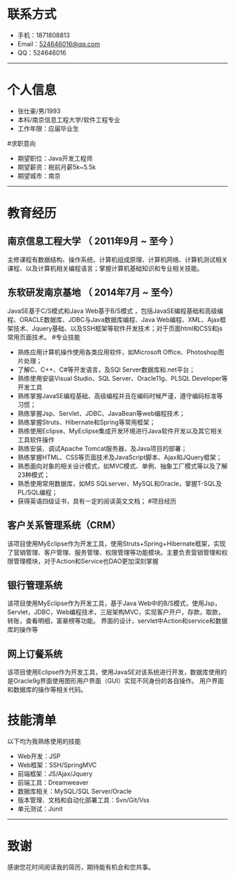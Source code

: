 # 联系方式
- 手机：1871808813
- Email：524646016@qq.com 
- QQ：524646016

---
# 个人信息

 - 张仕豪/男/1993
 - 本科/南京信息工程大学/软件工程专业
 - 工作年限：应届毕业生

#求职意向
 - 期望职位：Java开发工程师
 - 期望薪资：税前月薪5k~5.5k
 - 期望城市：南京

---

# 教育经历
## 南京信息工程大学    （ 2011年9月 ~ 至今 ）
主修课程有数据结构、操作系统、计算机组成原理、计算机网络、计算机测试相关课程、以及计算机相关编程语言；掌握计算机基础知识和专业相关技能。
## 东软研发南京基地   （ 2014年7月 ~ 至今）
JavaSE基于C/S模式和Java Web基于B/S模式 ，包括JavaSE编程基础和高级编程、ORACLE数据库、JDBC与Java数据库编程、Java Web编程、XML、Ajax框架技术、Jquery基础、以及SSH框架等软件开发技术；对于页面html和CSS和js常用页面技术。
#专业技能
 - 熟练应用计算机操作使用各类应用软件，如Microsoft Office、Photoshop图片处理；
 - 了解C、C++、C#等开发语言，及SQl Server数据库和.net平台；
 - 熟练使用安装Visual Studio、SQL Server、Oracle11g、PLSQL Developer等开发工具
 - 熟练掌握JavaSE编程基础、高级编程并且在编码时候严谨，遵守编码标准等习惯；
 - 熟练掌握Jsp、Servlet、JDBC、JavaBean等web编程技术；
 - 熟练掌握Struts、Hibernate和Spring等常用框架；
 - 熟练使用Eclipse、MyEclipse集成开发环境进行Java软件开发以及其它相关工具软件操作
 - 熟练安装、调试Apache Tomcat服务器，及Java项目的部署；
 - 熟练掌握HTML、CSS等页面技术及JavaScript脚本、Ajax和JQuery框架；
 - 熟悉面向对象的相关设计模式，如MVC模式、单例、抽象工厂模式等以及了解23种模式；
 - 熟悉使用常用数据库，如MS SQLserver、MySQL和Oracle，掌握T-SQL及PL/SQL编程；
 - 获得英语四级证书，具有一定的阅读英文文档；
#项目经历
## 客户关系管理系统（CRM）
该项目使用MyEclipse作为开发工具，使用Struts+Spring+Hibernate框架，实现了营销管理、客户管理、服务管理、权限管理等功能模块。主要负责营销管理和权限管理模块，对于Action和Service也DAO更加深刻掌握 
## 银行管理系统 
 该项目使用MyEclipse作为开发工具，基于Java Web中的B/S模式，使用Jsp，Servlet，JDBC，Web编程技术，三层架构MVC，实现客户开户，存款，取款，转账，查看明细，富豪榜等功能。 界面的设计，servlet中Action和service和数据库的操作等
##  网上订餐系统
该项目使用Eclipse作为开发工具，使用JavaSE对该系统进行开发，数据库使用的是Oracle9g界面使用图形用户界面（GUI）实现不同身份的各自操作。 用户界面和数据库的操作等相关代码。
# 技能清单
以下均为我熟练使用的技能

- Web开发：JSP
- Web框架：SSH/SpringMVC
- 前端框架：JS/Ajax/Jquery
- 前端工具：Dreamweaver
- 数据库相关：MySQL/SQL Server/Oracle
- 版本管理、文档和自动化部署工具：Svn/Git/Vss
- 单元测试：Junit


---

# 致谢
感谢您花时间阅读我的简历，期待能有机会和您共事。
